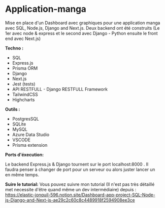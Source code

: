 # Application-manga
Mise en place d'un Dashboard avec graphiques pour une application manga avec SQL, Node.js, Django and Next.js. Deux backend ont été construits (Le 1er avec node & express et le second avec Django - Python ensuite le front end avec Next.js)

**Techno :** 

- SQL
- Express.js 
- Prisma ORM
- Django
- Next.js
- Jest (tests)
- API RESTFULL - Django RESTFULL Framework
- TailwindCSS
- Highcharts

**Outils :** 

- PostgresSQL
- SQLite
- MySQL
- Azure Data Studio
- VSCODE
- Prisma extension

 **Ports d'éxecution:**
 

Le backend Express.js & Django tournent sur le port localhost:8000 . Il faudra penser à changer de port pour un serveur ou alors juster lancer un en même temps. 

 **Suire le tutorial:**
Vous pouvez suivre mon tutorial (Il n'est pas très détaillé met necessite d'être quand même un dev intermédiaire) depuis : 
https://elastic-jonquil-596.notion.site/Dashboard-app-project-SQL-Node-js-Django-and-Next-js-ae29c2c60c8c4489918f2594908ee3ce
